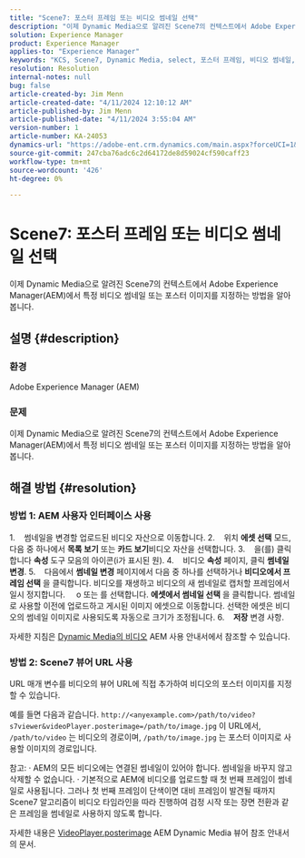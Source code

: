 ```yaml
---
title: "Scene7: 포스터 프레임 또는 비디오 썸네일 선택"
description: "이제 Dynamic Media으로 알려진 Scene7의 컨텍스트에서 Adobe Experience Manager(AEM)에서 특정 비디오 썸네일 또는 포스터 이미지를 지정하는 방법을 알아봅니다."
solution: Experience Manager
product: Experience Manager
applies-to: "Experience Manager"
keywords: "KCS, Scene7, Dynamic Media, select, 포스터 프레임, 비디오 썸네일, How To, AEM, Adobe Experience Manager, videoPlayer.posterimage=, VideoPlayer, posterimage"
resolution: Resolution
internal-notes: null
bug: false
article-created-by: Jim Menn
article-created-date: "4/11/2024 12:10:12 AM"
article-published-by: Jim Menn
article-published-date: "4/11/2024 3:55:04 AM"
version-number: 1
article-number: KA-24053
dynamics-url: "https://adobe-ent.crm.dynamics.com/main.aspx?forceUCI=1&pagetype=entityrecord&etn=knowledgearticle&id=fe2c2fd9-97f7-ee11-a1fe-6045bd006268"
source-git-commit: 247cba76adc6c2d64172de8d59024cf590caff23
workflow-type: tm+mt
source-wordcount: '426'
ht-degree: 0%

---
```


# Scene7: 포스터 프레임 또는 비디오 썸네일 선택


이제 Dynamic Media으로 알려진 Scene7의 컨텍스트에서 Adobe Experience Manager(AEM)에서 특정 비디오 썸네일 또는 포스터 이미지를 지정하는 방법을 알아봅니다.

## 설명 {#description}


### 환경

Adobe Experience Manager (AEM)

### 문제

이제 Dynamic Media으로 알려진 Scene7의 컨텍스트에서 Adobe Experience Manager(AEM)에서 특정 비디오 썸네일 또는 포스터 이미지를 지정하는 방법을 알아봅니다.


## 해결 방법 {#resolution}


### 방법 1: AEM 사용자 인터페이스 사용

1.    썸네일을 변경할 업로드된 비디오 자산으로 이동합니다.
2.    위치 <b>에셋 선택</b> 모드, 다음 중 하나에서 <b>목록 보기</b> 또는 <b>카드 보기</b>비디오 자산을 선택합니다.
3.    을(를) 클릭합니다 <b>속성</b> 도구 모음의 아이콘(i가 표시된 원).
4.    비디오 <b>속성</b> 페이지, 클릭 <b>썸네일 변경</b>.
5.    다음에서 <b>썸네일 변경</b> 페이지에서 다음 중 하나를 선택하거나 <b>비디오에서 프레임 선택</b> 을 클릭합니다. 비디오를 재생하고 비디오의 새 썸네일로 캡처할 프레임에서 일시 정지합니다.
    o 또는 를 선택합니다. <b>에셋에서 썸네일 선택</b> 을 클릭합니다. 썸네일로 사용할 이전에 업로드하고 게시된 이미지 에셋으로 이동합니다. 선택한 에셋은 비디오의 썸네일 이미지로 사용되도록 자동으로 크기가 조정됩니다.
6.    <b>저장</b> 변경 사항.

자세한 지침은 [Dynamic Media의 비디오](https://experienceleague.adobe.com/en/docs/experience-manager-65/content/assets/dynamic/video) AEM 사용 안내서에서 참조할 수 있습니다.

### 방법 2: Scene7 뷰어 URL 사용

URL 매개 변수를 비디오의 뷰어 URL에 직접 추가하여 비디오의 포스터 이미지를 지정할 수 있습니다.

예를 들면 다음과 같습니다.
`http://<anyexample.com>/path/to/video?s7viewer&videoPlayer.posterimage=/path/to/image.jpg`
이 URL에서, `/path/to/video` 는 비디오의 경로이며, `/path/to/image.jpg` 는 포스터 이미지로 사용할 이미지의 경로입니다.

참고: · AEM의 모든 비디오에는 연결된 썸네일이 있어야 합니다. 썸네일을 바꾸지 않고 삭제할 수 없습니다.
· 기본적으로 AEM에 비디오를 업로드할 때 첫 번째 프레임이 썸네일로 사용됩니다. 그러나 첫 번째 프레임이 단색이면 대비 프레임이 발견될 때까지 Scene7 알고리즘이 비디오 타임라인을 따라 진행하여 검정 시작 또는 장면 전환과 같은 프레임을 썸네일로 사용하지 않도록 합니다.

자세한 내용은 [VideoPlayer.posterimage](https://experienceleague.adobe.com/en/docs/dynamic-media-developer-resources/library/viewers-aem-assets-dmc/video/command-reference-configuration-attributes-video/r-html5-video-viewer-conf-attrib-videoplayer-posterimage) AEM Dynamic Media 뷰어 참조 안내서의 문서.
